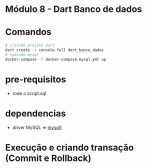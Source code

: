 # Módulo 8 - Dart Banco de dados
# Comandos
```bash
# criando projeto dart
dart create -t console-full dart_banco_dados
# subindo mysql
docker-compose -f docker-compose.mysql.yml up
```
# pre-requisitos
- rode o script.sql

# dependencias
- driver MySQL => [mysql1](https://pub.dev/packages/mysql1)

# Execução e criando transação (Commit e Rollback)